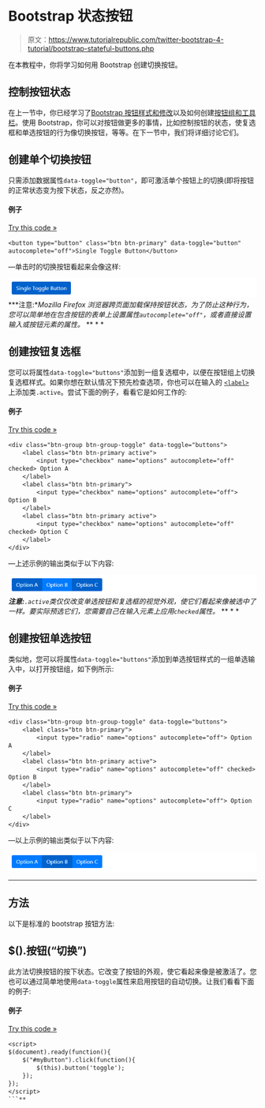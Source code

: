 # Bootstrap 状态按钮

> 原文：<https://www.tutorialrepublic.com/twitter-bootstrap-4-tutorial/bootstrap-stateful-buttons.php>

在本教程中，你将学习如何用 Bootstrap 创建切换按钮。

## 控制按钮状态

在上一节中，你已经学习了[Bootstrap 按钮样式和修改](bootstrap-buttons.php)以及如何创建[按钮组和工具栏](bootstrap-button-groups.php)。使用 Bootstrap，你可以对按钮做更多的事情，比如控制按钮的状态，使复选框和单选按钮的行为像切换按钮，等等。在下一节中，我们将详细讨论它们。

## 创建单个切换按钮

只需添加数据属性`data-toggle="button"`，即可激活单个按钮上的切换(即将按钮的正常状态变为按下状态，反之亦然)。

#### 例子

[Try this code »](../codelab.php?topic=bootstrap-4&file=single-toggle-button "Try this code using online Editor")

```
<button type="button" class="btn btn-primary" data-toggle="button" autocomplete="off">Single Toggle Button</button>
```

—单击时的切换按钮看起来会像这样:

[![Bootstrap Single Toggle Button](img/20cee8c0dde159325947495be8362f12.png)](../codelab.php?topic=bootstrap-4&file=single-toggle-button)  ***注意:**Mozilla Firefox 浏览器跨页面加载保持按钮状态，为了防止这种行为，您可以简单地在包含按钮的表单上设置属性`autocomplete="off"`，或者直接设置输入或按钮元素的属性。*  ** * *

## 创建按钮复选框

您可以将属性`data-toggle="buttons"`添加到一组复选框中，以便在按钮组上切换复选框样式。如果你想在默认情况下预先检查选项，你也可以在输入的 [`<label>`](/html-reference/html-label-tag.php) 上添加类`.active`。尝试下面的例子，看看它是如何工作的:

#### 例子

[Try this code »](../codelab.php?topic=bootstrap-4&file=buttons-checkbox "Try this code using online Editor")

```
<div class="btn-group btn-group-toggle" data-toggle="buttons">
    <label class="btn btn-primary active">
        <input type="checkbox" name="options" autocomplete="off" checked> Option A
    </label>
    <label class="btn btn-primary">
        <input type="checkbox" name="options" autocomplete="off"> Option B
    </label>
    <label class="btn btn-primary active">
        <input type="checkbox" name="options" autocomplete="off" checked> Option C
    </label>
</div>
```

—上述示例的输出类似于以下内容:

[![Bootstrap Buttons Checkbox](img/73d771c583fec9735491c82b3749d336.png)](../codelab.php?topic=bootstrap-4&file=buttons-checkbox)  ***注意:**`.active`类仅仅改变单选按钮和复选框的视觉外观，使它们看起来像被选中了一样。要实际预选它们，您需要自己在输入元素上应用`checked`属性。*  ** * *

## 创建按钮单选按钮

类似地，您可以将属性`data-toggle="buttons"`添加到单选按钮样式的一组单选输入中，以打开按钮组，如下例所示:

#### 例子

[Try this code »](../codelab.php?topic=bootstrap-4&file=buttons-radio "Try this code using online Editor")

```
<div class="btn-group btn-group-toggle" data-toggle="buttons">
    <label class="btn btn-primary">
        <input type="radio" name="options" autocomplete="off"> Option A
    </label>
    <label class="btn btn-primary active">
        <input type="radio" name="options" autocomplete="off" checked> Option B
    </label>
    <label class="btn btn-primary">
        <input type="radio" name="options" autocomplete="off"> Option C
    </label>
</div>
```

—以上示例的输出类似于以下内容:

[![Bootstrap Buttons Radio](img/7776c4a2fdfa4bcef15fd8e9c26c9f93.png)](../codelab.php?topic=bootstrap-4&file=buttons-radio) 

* * *

## 方法

以下是标准的 bootstrap 按钮方法:

## $().按钮(“切换”)

此方法切换按钮的按下状态。它改变了按钮的外观，使它看起来像是被激活了。您也可以通过简单地使用`data-toggle`属性来启用按钮的自动切换。让我们看看下面的例子:

#### 例子

[Try this code »](../codelab.php?topic=bootstrap-4&file=toggle-button-method "Try this code using online Editor")

```
<script>
$(document).ready(function(){
    $("#myButton").click(function(){
        $(this).button('toggle');
    });
});
</script>
```**